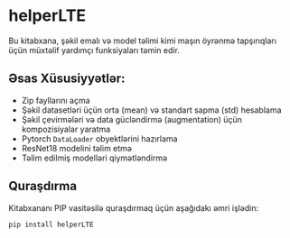 # helperLTE

Bu kitabxana, şəkil emalı və model təlimi kimi maşın öyrənmə tapşırıqları üçün müxtəlif yardımçı funksiyaları təmin edir.

## Əsas Xüsusiyyətlər:

* Zip fayllarını açma
* Şəkil datasetləri üçün orta (mean) və standart sapma (std) hesablama
* Şəkil çevirmələri və data gücləndirmə (augmentation) üçün kompozisiyalar yaratma
* Pytorch `DataLoader` obyektlərini hazırlama
* ResNet18 modelini təlim etmə
* Təlim edilmiş modelləri qiymətləndirmə

## Quraşdırma

Kitabxananı PIP vasitəsilə quraşdırmaq üçün aşağıdakı əmri işlədin:

```bash
pip install helperLTE

